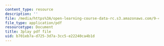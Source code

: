 ```yaml
---
content_type: resource
description: ''
file: /media/https%3A/open-learning-course-data-rc.s3.amazonaws.com/9-40-introduction-to-neural-computation-spring-2018/b701eb7ad7253d7a3cc5e22240ca4b1d_osYGG7TKcz8.pdf
file_type: application/pdf
resourcetype: Document
title: 3play pdf file
uid: b701eb7a-d725-3d7a-3cc5-e22240ca4b1d
---
```

